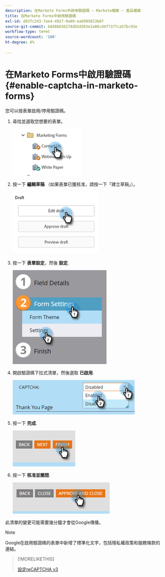 ```yaml
---
description: 在Marketo Forms中啟用驗證碼 — Marketo檔案 — 產品檔案
title: 在Marketo Forms中啟用驗證碼
exl-id: d83fc2d3-7ae4-4927-9a09-ea6995013b6f
source-git-commit: b848b836274d92d503e1a06cd4f7377ca57bc93e
workflow-type: tm+mt
source-wordcount: '100'
ht-degree: 0%

---
```


# 在Marketo Forms中啟用驗證碼 {#enable-captcha-in-marketo-forms}

您可以按表單啟用/停用驗證碼。

1. 尋找並選取您想要的表單。

   ![](assets/enable-captcha-in-marketo-forms-1.png)

1. 按一下 **編輯草稿** （如果表單已獲核准，請按一下「建立草稿」）。

   ![](assets/enable-captcha-in-marketo-forms-2.png)

1. 按一下 **表單設定**，然後 **設定**.

   ![](assets/enable-captcha-in-marketo-forms-3.png)

1. 開啟驗證碼下拉式清單，然後選取 **已啟用**.

   ![](assets/enable-captcha-in-marketo-forms-4.png)

1. 按一下 **完成**.

   ![](assets/enable-captcha-in-marketo-forms-5.png)

1. 按一下 **核准並關閉**.

   ![](assets/enable-captcha-in-marketo-forms-6.png)

此清單的變更可能需要幾分鐘才會從Google傳播。

>[!NOTE]
>
>Google在啟用驗證碼的表單中新增了標準化文字，包括隱私權政策和服務條款的連結。

>[!MORELIKETHIS]
>
>[設定reCAPTCHA v3](/help/marketo/product-docs/demand-generation/forms/using-captcha/setting-up-recaptcha-v3.md)
